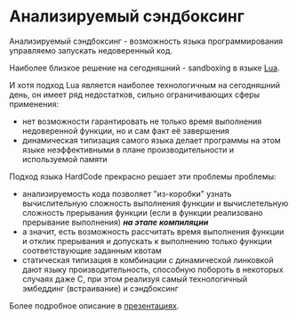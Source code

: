 Анализируемый сэндбоксинг
=========================

Анализируемый сэндбоксинг - возможность языка программирования управляемо запускать недоверенный код.

Наиболее близкое решение на сегодняшний - sandboxing в языке [Lua](https://www.lua.org/).<br/>

И хотя подход Lua является наиболее технологичным на сегодняшний день,
он имеет ряд недостатков, сильно ограничивающих сферы применения:
- нет возможности гарантировать не только время выполнения недоверенной функции, но и сам факт её завершения
- динамическая типизация самого языка делает программы на этом языке неэффективными в плане производительности и используемой памяти

Подход языка HardCode прекрасно решает эти проблемы проблемы:
- анализируемость кода позволяет "из-коробки" узнать вычислительную сложность выполнения функции и
  вычислетельную сложность прерывания функции (если в функции реализовано прерывание выполнения) <b><i>на этапе компиляции</i></b>
- а значит, есть возможность рассчитать время выполнения функции и отклик прерывания и допускать к выполнению только функции соответствующие заданным квотам
- статическая типизация в комбинации с динамической линковкой дают языку производительность, способную побороть в некоторых случаях даже C,
  при этом реализуя самый технологичный эмбеддинг (встраивание) и сэндбоксинг

Более подробное описание в [презентациях](../presentations).
